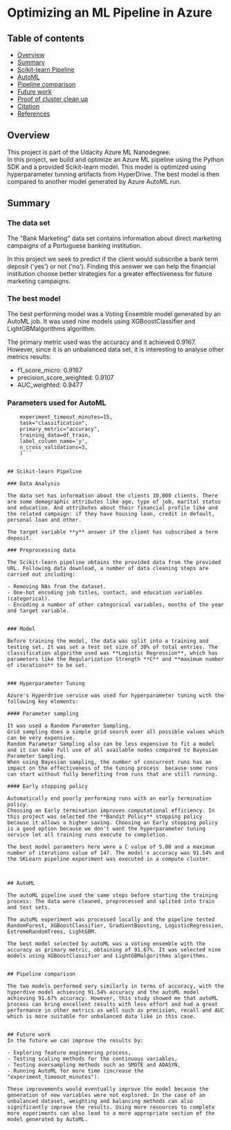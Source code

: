 # Optimizing an ML Pipeline in Azure


## Table of contents
   * [Overview](#Overview)
   * [Summary](#Summary)
   * [Scikit-learn Pipeline](#Scikit-learn-Pipeline)
   * [AutoML](#AutoML)
   * [Pipeline comparison](#Pipeline-comparison)
   * [Future work](#Future-work)
   * [Proof of cluster clean up](#Proof-of-cluster-clean-up)
   * [Citation](#Citation)
   * [References](#References)
   

## Overview
This project is part of the Udacity Azure ML Nanodegree.  
In this project, we build and optimize an Azure ML pipeline using the Python SDK and a provided Scikit-learn model. This model is optimized using hyperparameter tunning artifacts from HyperDrive. The best model is then compared to another model generated by Azure AutoML run.


## Summary

### The data set
The "Bank Marketing" data set contains information about direct marketing campaigns of a Portuguese banking institution.  

In this project we seek to predict if the client would subscribe a bank term deposit ('yes') or not ('no'). Finding this answer we can help the financial institution choose better strategies for a greater effectiveness for future marketing campaigns. 

### The best model  

The best performing model was a Voting Ensemble model generated by an AutoML job. It was used nine models using   XGBoostClassifier and LightGBMalgorithms algorithm. 

The primary metric used was the accuracy and it achieved 0.9167.  
However, since it is an unbalanced data set, it is interesting to analyse other metrics results:  
- f1_score_micro: 0.9167
- precision_score_weighted: 0.9107
- AUC_weighted: 0.9477

### Parameters used for AutoML

```automl_config = AutoMLConfig(
    experiment_timeout_minutes=15,
    task="classification",
    primary_metric="accuracy",
    training_data=df_train,
    label_column_name='y',
    n_cross_validations=3,
    )```


## Scikit-learn Pipeline

### Data Analysis

The data set has information about the clients 10,000 clients. There are some demographic attributes like age, type of job, marital status and education. And attributes about their financial profile like and the related campaign: if they have housing loan, credit in default, personal loan and other.  

The target variable **y** answer if the client has subscribed a term deposit.

### Preprocessing data

The Scikit-learn pipeline obtains the provided data from the provided URL. Following data download, a number of data cleaning steps are carried out including:

- Removing NAs from the dataset.
- One-hot encoding job titles, contact, and education variables (categorical).
- Encoding a number of other categorical variables, months of the year and target variable.


### Model

Before training the model, the data was split into a training and testing set. It was set a test set size of 30% of total entries. The classification algorithm used was **Logistic Regression**, which has parameters like the Regularization Strength **C** and **maximum number of iterations** to be set.


### Hyperparameter Tuning

Azure's Hyperdrive service was used for hyperparameter tuning with the following key elements:

#### Parameter sampling

It was used a Random Parameter Sampling. 
Grid sampling does a simple grid search over all possible values which can be very expensive.
Random Parameter Sampling also can be less expensive to fit a model and it can make full use of all available nodes compared to Bayesian Parameter Sampling.
When using Bayesian sampling, the number of concurrent runs has an impact on the effectiveness of the tuning process  because some runs can start without fully benefiting from runs that are still running.

#### Early stopping policy  

Automatically end poorly performing runs with an early termination policy. 
Choosing an Early termination improves computational efficiency. In this project was selected the **Bandit Policy** stopping policy because it allows a higher saving. Choosing an Early stopping policy is a good option because we don't want the hyperparameter tuning service let all training runs execute to completion. 

The best model parameters here were a C value of 5.00 and a maximum number of iterations value of 147. The model's accuracy was 91.54% and the SKLearn pipeline experiment was executed in a compute cluster.



## AutoML  

The autoML pipeline used the same steps before starting the training process: The data were cleaned, preprocessed and splited into train and test sets.  

The autoML experiment was processed locally and the pipeline tested RandomForest, XGBoostClassifier, GradientBoosting, LogisticRegression, ExtremeRandomTrees, LightGBM.  

The best model selected by autoML was a voting ensemble with the accuracy as primary metric, obtaining of 91.67%. It was selected nine models using XGBoostClassifier and LightGBMalgorithms algorithms.  


## Pipeline comparison

The two models performed very similarly in terms of accuracy, with the hyperdive model achieving 91.54% accuracy and the autoML model achieving 91.67% accuracy. However, this study showed me that autoML process can bring excellent results with less effort and had a great performance in other metrics as well such as precision, recall and AUC which is more suitable for unbalanced data like in this case. 


## Future work
In the future we can improve the results by: 

- Exploring feature engineering process,
- Testing scaling methods for the continuous variables,
- Testing oversampling methods such as SMOTE and ADASYN,
- Running AutoML for more time (increase the "experiment_timeout_minutes").

These improvements would eventually improve the model because the generation of new variables were not explored. In the case of an unbalanced dataset, weighting and balancing methods can also significantly improve the results. Using more resources to complete more experiments can also lead to a more appropriate section of the model generated by AutoML.


